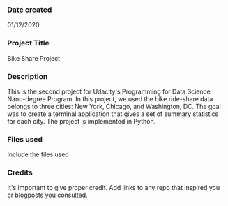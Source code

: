### Date created
01/12/2020

### Project Title
Bike Share Project

### Description

This is the second project for Udacity's Programming for Data Science Nano-degree Program. In this project, we used the bike ride-share data belongs to three cities: New York, Chicago, and Washington, DC. The goal was to create a terminal application that gives a set of summary statistics for each city. The project is implemented in Python.

### Files used
Include the files used

### Credits
It's important to give proper credit. Add links to any repo that inspired you or blogposts you consulted.
